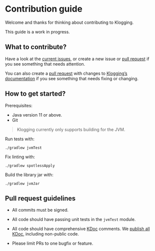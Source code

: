 # Contribution guide

Welcome and thanks for thinking about contributing to Klogging.

This guide is a work in progress.

## What to contribute?

Have a look at the [current issues](https://github.com/klogging/klogging/issues),
or create a new issue or [pull request](https://github.com/klogging/klogging/pulls)
if you see something that needs attention.

You can also create a [pull request](https://github.com/klogging/klogging.io/pulls)
with changes to [Klogging’s documentation](https://github.com/klogging/klogging.io)
if you see something that needs fixing or changing.

## How to get started?

Prerequisites:

- Java version 11 or above.
- Git

> Klogging currently only supports building for the JVM.

Run tests with:

```shell
./gradlew jvmTest
```

Fix linting with:

```shell
./gradlew spotlessApply
```

Build the library jar with:

```shell
./gradlew jvmJar
```

## Pull request guidelines

- All commits must be signed.

- All code should have passing unit tests in the `jvmTest` module.

- All code should have comprehensive [KDoc](https://kotlinlang.org/docs/kotlin-doc.html)
  comments. We [publish all KDoc](https://dokka.klogging.io), including non-public code.

- Please limit PRs to one bugfix or feature.
